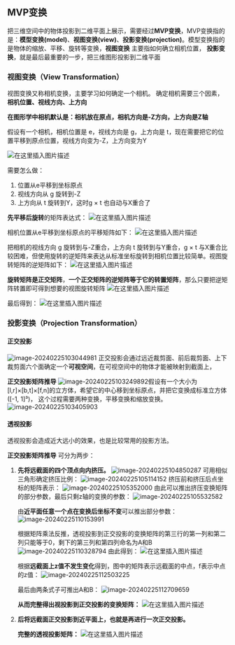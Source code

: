 ## MVP变换

把三维空间中的物体投影到二维平面上展示，需要经过**MVP变换**，MVP变换指的是：**模型变换(model)**、**视图变换(view)**、**投影变换(projection)**。模型变换指的是物体的缩放、平移、旋转等变换，**视图变换** 主要指如何确立相机位置， **投影变换**，就是最后最重要的一步，把三维图形投影到二维平面

### 视图变换（View Transformation）

视图变换又称相机变换，主要学习如何确定一个相机。
确定相机需要三个因素，**相机位置、视线方向、上方向**

**在图形学中相机默认是：相机放在原点，相机方向是-Z方向，上方向是Z轴**

假设有一个相机，相机位置是 e，视线方向是 g，上方向是 t，现在需要把它的位置平移到原点位置，视线方向变为-Z，上方向变为Y

![在这里插入图片描述](https://img-blog.csdnimg.cn/20210719222249635.png?x-oss-process=image/watermark,type_ZmFuZ3poZW5naGVpdGk,shadow_10,text_aHR0cHM6Ly9ibG9nLmNzZG4ubmV0L3F3ODcwNDE0OQ==,size_16,color_FFFFFF,t_70)


需要怎么做：

1. 位置从e平移到坐标原点
2. 视线方向从 g 旋转到-Z
3. 上方向从 t 旋转到Y，这时g × t 也自动与X重合了

**先平移后旋转**的矩阵表达式：
![在这里插入图片描述](https://img-blog.csdnimg.cn/20210718220633161.png)

相机位置从e平移到坐标原点的平移矩阵如下：
![在这里插入图片描述](https://img-blog.csdnimg.cn/20210718220650733.png)

把相机的视线方向 g 旋转到与-Z重合，上方向 t 旋转到与Y重合，g × t 与X重合比较困难，但使用旋转的逆矩阵来表达从标准坐标旋转到相机位置比较简单。视图旋转矩阵的逆矩阵如下：
![在这里插入图片描述](https://img-blog.csdnimg.cn/2021071822160613.png)

**旋转矩阵是正交矩阵**，**一个正交矩阵的逆矩阵等于它的转置矩阵**，那么只要把逆矩阵转置即可得到想要的视图旋转矩阵
![在这里插入图片描述](https://img-blog.csdnimg.cn/20210718221809331.png)

最后得到：
![在这里插入图片描述](https://img-blog.csdnimg.cn/202107192228546.png)



### 投影变换（Projection Transformation）

#### 正交投影

![image-20240225103044981](C:/Users/wsdanshenmiao/AppData/Roaming/Typora/typora-user-images/image-20240225103044981.png)
正交投影会通过远近裁剪面、前后裁剪面、上下裁剪面六个面确定一个**可视空间**，在可视空间中的物体才能被映射到截面上，

**正交投影矩阵推导**
![image-20240225103249892](C:/Users/wsdanshenmiao/AppData/Roaming/Typora/typora-user-images/image-20240225103249892.png)假设有一个大小为[l,r]×[b,t]×[f,n]的立方体，希望它的中心移到坐标原点，并把它变换成标准立方体([-1, 1]³)， 这个过程需要两种变换，平移变换和缩放变换。
![image-20240225103405903](C:/Users/wsdanshenmiao/AppData/Roaming/Typora/typora-user-images/image-20240225103405903.png)

#### 透视投影

透视投影会造成近大远小的效果，也是比较常用的投影方法。

**正交投影矩阵推导**
可分为两步：

1. **先将远截面的四个顶点向内挤压。**
	![image-20240225104850287](C:/Users/wsdanshenmiao/AppData/Roaming/Typora/typora-user-images/image-20240225104850287.png)
	可用相似三角形确定挤压比例：
	![image-20240225105114152](C:/Users/wsdanshenmiao/AppData/Roaming/Typora/typora-user-images/image-20240225105114152.png)
	挤压前和挤压后点坐标的矩阵表示：
	![image-20240225105352000](C:/Users/wsdanshenmiao/AppData/Roaming/Typora/typora-user-images/image-20240225105352000.png)
	由此可以推出挤压变换矩阵的部分参数，最后只剩z轴的变换的参数：
	![image-20240225105532582](C:/Users/wsdanshenmiao/AppData/Roaming/Typora/typora-user-images/image-20240225105532582.png)

	由**近平面任意一个点在变换后坐标不变**可以推出部分参数：
	![image-20240225110153991](C:/Users/wsdanshenmiao/AppData/Roaming/Typora/typora-user-images/image-20240225110153991.png)

	根据矩阵乘法反推，透视投影到正交投影的变换矩阵的第三行的第一列和第二列只能等于0，剩下的第三列和第四列命名为A和B
	![image-20240225110328794](C:/Users/wsdanshenmiao/AppData/Roaming/Typora/typora-user-images/image-20240225110328794.png)
	由此得到：
	![在这里插入图片描述](https://img-blog.csdnimg.cn/20210720013831436.png)

	根据**远截面上z值不发生变化**得到，图中的矩阵表示远截面的中点，f表示中点的z值：
	![image-20240225112503225](C:/Users/wsdanshenmiao/AppData/Roaming/Typora/typora-user-images/image-20240225112503225.png)

	最后由两条式子可推出A和B：
	![image-20240225112709659](C:/Users/wsdanshenmiao/AppData/Roaming/Typora/typora-user-images/image-20240225112709659.png)

	**从而完整得出视投影到正交投影的变换矩阵：**
	![在这里插入图片描述](https://img-blog.csdnimg.cn/20210720014924822.png)

2. **后将远截面正交投影到近平面上，也就是再进行一次正交投影。**

	**完整的透视投影矩阵：**
	![在这里插入图片描述](https://img-blog.csdnimg.cn/img_convert/5fca8cf2bc1dc87f03796b8ab607ca5e.png)